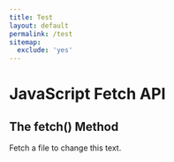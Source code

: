 ```yaml
---
title: Test
layout: default
permalink: /test
sitemap:
  exclude: 'yes'
---
```


# JavaScript Fetch API
## The fetch() Method
<p id="demo">Fetch a file to change this text.</p>

<script>
  fetch('http://jsonplaceholder.typicode.com/users').then(function(response) {
  // response.json() returns a promise, use the same .then syntax to work with the results
  response.json().then(function(users){
    // users is now our actual variable parsed from the json, so we can use it
    users.forEach(function(user){
      console.log(user.name)
    });
  });
}).catch(err => console.error(err));
</script>
